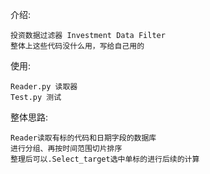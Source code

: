 介绍:

    投资数据过滤器 Investment Data Filter
    整体上这些代码没什么用，写给自己用的
    
    
使用:
    
    Reader.py 读取器 
    Test.py 测试
    
整体思路:
    
    Reader读取有标的代码和日期字段的数据库
    进行分组、再按时间范围切片排序
    整理后可以.Select_target选中单标的进行后续的计算 

